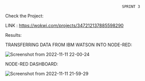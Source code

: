                                                         SPRINT 3

Check the Project:

LINK : https://wokwi.com/projects/347212137885598290

Results:

TRANSFERRING DATA FROM IBM WATSON INTO NODE-RED:

![Screenshot from 2022-11-11 22-00-24](https://user-images.githubusercontent.com/71424761/201392999-753fdb4b-afa6-49f0-a054-cebe7135d38e.png)


NODE-RED DASHBOARD:

![Screenshot from 2022-11-11 21-59-29](https://user-images.githubusercontent.com/71424761/201393150-3448b268-afc6-4fda-999a-a8cfc5c18831.png)
